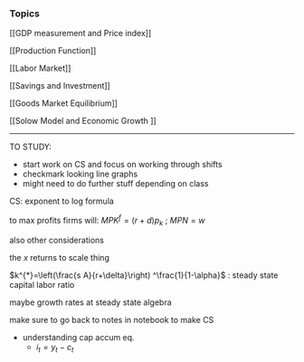 ### Topics

[[GDP measurement and Price index]]

[[Production Function]]

[[Labor Market]]

[[Savings and Investment]]

[[Goods Market Equilibrium]]

[[Solow Model and Economic Growth ]]

---

TO STUDY:

- start work on CS and focus on working through shifts
- checkmark looking line graphs
- might need to do further stuff depending on class

CS:
exponent to log formula

to max profits firms will: $MPK^{f}= (r+d)p_k$ ; $MPN = w$

also other considerations 

the $x$ returns to scale thing

$k^{*}=\left(\frac{s A}{r+\delta}\right) ^\frac{1}{1-\alpha}$ : steady state capital labor ratio

maybe growth rates at steady state algebra

make sure to go back to notes in notebook to make CS
- understanding cap accum eq. 
	- $i_t = y_t - c_t$ 


